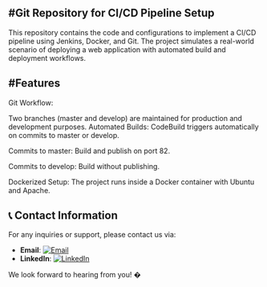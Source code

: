 #Git Repository for CI/CD Pipeline Setup
---------------------------------------
This repository contains the code and configurations to implement a CI/CD pipeline using Jenkins, Docker, and Git. The project simulates a real-world scenario of deploying a web application with automated build and deployment workflows.

#Features
--------
Git Workflow:

Two branches (master and develop) are maintained for production and development purposes.
Automated Builds: CodeBuild triggers automatically on commits to master or develop.

Commits to master:
Build and publish on port 82.


Commits to develop: 
Build without publishing.

Dockerized Setup: 
The project runs inside a Docker container with Ubuntu and Apache.

## 📞 Contact Information

For any inquiries or support, please contact us via:

- **Email**: [![Email](https://img.shields.io/badge/Email-FF0000?style=for-the-badge&logo=mail&logoColor=white)](mailto:support@example.com)
- **LinkedIn**: [![LinkedIn](https://img.shields.io/badge/LinkedIn-0A66C2?style=for-the-badge&logo=linkedin&logoColor=white)](https://www.linkedin.com/in/pradeep-k-229b23254)

We look forward to hearing from you! �

